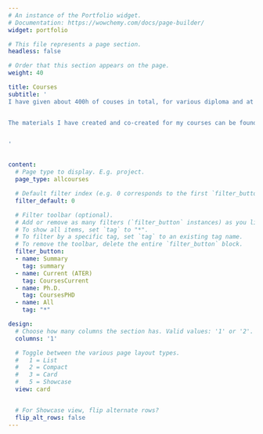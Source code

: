 ```yaml
---
# An instance of the Portfolio widget.
# Documentation: https://wowchemy.com/docs/page-builder/
widget: portfolio

# This file represents a page section.
headless: false

# Order that this section appears on the page.
weight: 40

title: Courses
subtitle: '
I have given about 400h of couses in total, for various diploma and at various levels. I have given magistral courses, practical sessions as well as tutorials.


The materials I have created and co-created for my courses can be found [here](https://www.dropbox.com/scl/fo/q263e9wh8bq3subya1dxo/h?dl=0&rlkey=qlx5xj815s0lahc9sllthcbmu)


'


content:
  # Page type to display. E.g. project.
  page_type: allcourses

  # Default filter index (e.g. 0 corresponds to the first `filter_button` instance below).
  filter_default: 0

  # Filter toolbar (optional).
  # Add or remove as many filters (`filter_button` instances) as you like.
  # To show all items, set `tag` to "*".
  # To filter by a specific tag, set `tag` to an existing tag name.
  # To remove the toolbar, delete the entire `filter_button` block.
  filter_button:
  - name: Summary
    tag: summary
  - name: Current (ATER)
    tag: CoursesCurrent
  - name: Ph.D.
    tag: CoursesPHD
  - name: All
    tag: "*"

design:
  # Choose how many columns the section has. Valid values: '1' or '2'.
  columns: '1'

  # Toggle between the various page layout types.
  #   1 = List
  #   2 = Compact
  #   3 = Card
  #   5 = Showcase
  view: card


  # For Showcase view, flip alternate rows?
  flip_alt_rows: false
---
```

